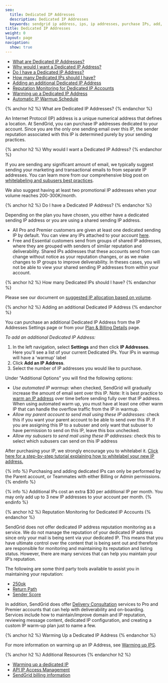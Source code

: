 ```yaml
---
seo:
  title: Dedicated IP Addresses
  description: Dedicated IP Addresses
  keywords: sendgrid ip address, ips, ip addresses, purchase IPs, add, additional, more, new, IP, address, purchase, dedicated, account, another, need, IPs, warmup, sending, originating, originate, plan, reputation, monitoring, monitor
title: Dedicated IP Addresses
weight: 0
layout: page
navigation:
  show: true
---
```


- [What are Dedicated IP Addresses?](#-What-are-Dedicated-IP-Addresses)
- [Why would I want a Dedicated IP Address?](#-Why-would-I-want-a-Dedicated-IP-Address)
- [Do I have a Dedicated IP Address?](#-Do-I-have-a-Dedicated-IP-Address)
- [How many Dedicated IPs should I have?](#-How-many-Dedicated-IPs-should-I-have)
- [Adding an additional Dedicated IP Address](#-Adding-an-additional-Dedicated-IP-Address)
- [Reputation Monitoring for Dedicated IP Accounts](#-Reputation-Monitoring-for-Dedicated-IP-Accounts)
- [Warming up a Dedicated IP Address](#-Warming-up-a-Dedicated-IP-Address)
- [Automatic IP Warmup Schedule](#-Automatic-IP-Warmup-Schedule)

{% anchor h2 %}
What are Dedicated IP Addresses?
{% endanchor %}

An Internet Protocol (IP) address is a unique numerical address that defines a location. At SendGrid, you can purchase IP addresses dedicated to your account. Since you are the only one sending email over this IP, the sender reputation associated with this IP is determined purely by your sending practices.


{% anchor h2 %}
Why would I want a Dedicated IP Address?
{% endanchor %}

If you are sending any significant amount of email, we typically suggest sending your marketing and transactional emails to from separate IP addresses. You can learn more from our comprehensive blog post on [whitelabeling and subusers best practices](https://sendgrid.com/blog/whitelabeling-and-subusers-best-practices/).

We also suggest having at least two promotional IP addresses when your volume reaches 200-300K/month.


{% anchor h2 %}
Do I have a Dedicated IP Address?
{% endanchor %}

Depending on the plan you have chosen, you either have a dedicated sending IP address or you are using a shared sending IP address.

- All Pro and Premier customers are given at least one dedicated sending IP by default. You can view any IPs attached to your account [here](https://app.sendgrid.com/settings/ip_addresses).
- Free and Essential customers send from groups of shared IP addresses, where they are grouped with senders of similar reputation and deliverability. Shared IPs addresses that these accounts send from can change without notice as your reputation changes, or as we make changes to IP groups to improve deliverability. In theses cases, you will not be able to view your shared sending IP addresses from within your account.


{% anchor h2 %}
How many Dedicated IPs should I have?
{% endanchor %}

Please see our document on [suggested IP allocation based on volume](https://sendgrid.com/docs/assets/IPWarmupSchedule.pdf).


{% anchor h2 %}
Adding an additional Dedicated IP Address
{% endanchor %}

You can purchase an additional Dedicated IP Address from the IP Addresses Settings page or from your [Plan & Billing Details](https://app.sendgrid.com/settings/billing) page.

*To add an additional Dedicated IP Address:*

1. In the left navigation, select **Settings** and then click **IP Addresses**.  
   Here you'll see a list of your current Dedicated IPs. Your IPs in warmup will have a 'warmup' label
1. Click **Add an IP Address**. 
1. Select the number of IP addresses you would like to purchase.

Under "Additional Options" you will find the following options:

  * *Use automated IP warmup:* when checked, SendGrid will gradually increase the amount of email sent over this IP. Note: It is best practice to [warm an IP address]({{root_url}}/Classroom/Deliver/Delivery_Introduction/warming_up_ips.html) over time before sending fully over that IP address. When using automated warm up, you must have at least one other warm IP that can handle the overflow traffic from the IP in warmup.
  * *Allow my parent account to send mail using these IP addresses:* check this if you want your parent account to be able to send over this IP. If you are assigning this IP to a subuser and only want that subuser to have permission to send on this IP, leave this box unchecked.
  * *Allow my subusers to send mail using these IP addresses:* check this to select which subusers can send on this IP address

After purchasing your IP, we strongly encourage you to whitelabel it. [Click here for a step-by-step tutorial explaining how to whitelabel your new IP address.]({{root_url}}/Classroom/Basics/Whitelabel/setup_ip_whitelabel.html)

{% info %} Purchasing and adding dedicated IPs can only be performed by the Parent account, or Teammates with either Billing or Admin permissions. {% endinfo %}

{% info %} Additional IPs cost an extra $30 per additional IP per month. You may only add up to 3 new IP addresses to your account per month. {% endinfo %}


{% anchor h2 %}
Reputation Monitoring for Dedicated IP Accounts
{% endanchor %}

SendGrid does not offer dedicated IP address reputation monitoring as a service.  We do not manage the reputation of your dedicated IP address since only your mail is being sent via your dedicated IP. This means that you have ultimate control over the content that is being sent out and therefore are responsible for monitoring and maintaining its reputation and listing status. However, there are many services that can help you maintain your IP’s reputation.

The following are some third party tools available to assist you in maintaining your reputation:

* [250ok](https://250ok.com/tools/blacklists/)
* [Return Path](https://returnpath.com/request-a-demo-social/?sfdc=701000000006Za6&gclid=CIO88sevkcwCFRSPfgod6u8AXA)
* [Sender Score](https://www.senderscore.org/blacklistlookup/)

In addition, SendGrid does offer [Delivery Consultation](https://sendgrid.com/marketing/delivery-consult/) services to Pro and Premier accounts that can help with deliverability and on-boarding. Services include how to maintain/improve domain and IP reputation, reviewing message content, dedicated IP configuration, and creating a custom IP warm-up plan just to name a few.

{% anchor h2 %}
Warming Up a Dedicated IP Address
{% endanchor %}

For more information on warming up an IP Address, see [Warming up IPS]().

{% anchor h2 %}
Additional Resources
{% endanchor h2 %}

- [Warming up a dedicated IP]({{root_url}}/User_Guide/Settings/ip_warmup.html)
- [API IP Access Management]({{root_url}}/User_Guide/Settings/ip_access_management.html)
- [SendGrid billing information]({{root_url}}/User_Guide/Settings/billing.html)
